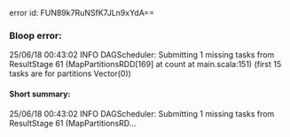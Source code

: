 error id: FUN89k7RuNSfK7JLn9xYdA==
### Bloop error:

25/06/18 00:43:02 INFO DAGScheduler: Submitting 1 missing tasks from ResultStage 61 (MapPartitionsRDD[169] at count at main.scala:151) (first 15 tasks are for partitions Vector(0))
#### Short summary: 

25/06/18 00:43:02 INFO DAGScheduler: Submitting 1 missing tasks from ResultStage 61 (MapPartitionsRD...